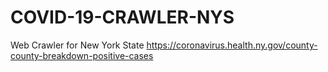 # COVID-19-CRAWLER-NYS
Web Crawler for New York State https://coronavirus.health.ny.gov/county-county-breakdown-positive-cases

